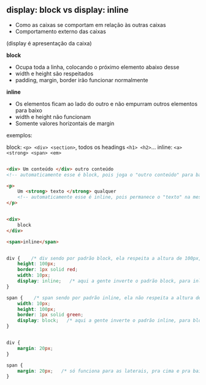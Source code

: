## display: block vs display: inline

- Como as caixas se comportam em relação às outras caixas
- Comportamento externo das caixas

(display é apresentação da caixa)


**block**

- Ocupa toda a linha, colocando o próximo elemento abaixo desse
- width e height são respeitados
- padding, margin, border irão funcionar normalmente


**inline**

- Os elementos ficam ao lado do outro e não empurram outros elementos para baixo
- width e height não funcionam
- Somente valores horizontais de margin


exemplos:

block: `<p> <div> <section>`, todos os headings `<h1> <h2>`...
inline: `<a> <strong> <span> <em>`



```html

<div> Um conteúdo </div> outro conteúdo
<!-- automaticamente esse é block, pois joga o "outro conteúdo" para baixo -->

<p>
    Um <strong> texto </strong> qualquer
    <!-- automaticamente esse é inline, pois permanece o "texto" na mesma linhda -->
</p>

```


```html

<div>
    block
</div>

<span>inline</span>

```


```css

div {    /* div sendo por padrão block, ela respeita a altura de 100px, e a largura de 10px, então reproduz a caixa nesse formato estipulado abaixo */
    height: 100px;
    border: 1px solid red;
    width: 10px;
    display: inline;   /* aqui a gente inverte o padrão block, para inline */
}

span {    /* span sendo por padrão inline, ela não respeita a altura de 100px, e a largura de 10px, então reproduz a caixa no tamanho do conteúdo */
    width: 10px;
    height: 100px;
    border: 1px solid green;
    display: block;   /* aqui a gente inverte o padrão inline, para block */
}


```


```css

div {
    margin: 20px;
}

span {
    margin: 20px;   /* só funciona para as laterais, pra cima e pra baixo não funciona (inline) */
}

```
